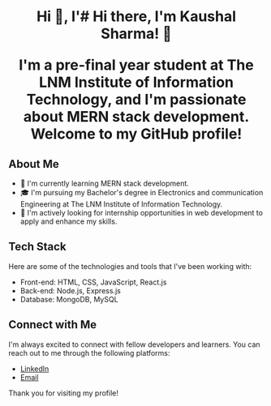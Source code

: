 <h1 align="center">Hi 👋, I'# Hi there, I'm Kaushal Sharma! 👋

I'm a pre-final year student at The LNM Institute of Information Technology, and I'm passionate about MERN stack development. Welcome to my GitHub profile! 

## About Me

- 🌱 I'm currently learning MERN stack development.
- 🎓 I'm pursuing my Bachelor's degree in Electronics and communication Engineering at The LNM Institute of Information Technology.
- 💼 I'm actively looking for internship opportunities in web development to apply and enhance my skills.

## Tech Stack

Here are some of the technologies and tools that I've been working with:

- Front-end: HTML, CSS, JavaScript, React.js
- Back-end: Node.js, Express.js
- Database: MongoDB, MySQL


## Connect with Me

I'm always excited to connect with fellow developers and learners. You can reach out to me through the following platforms:

- [LinkedIn](https://www.linkedin.com/in/kaushal-sharma-a40690213/)
- [Email](mkaushalsharma39@gmail.com)

Thank you for visiting my profile!</h1>
